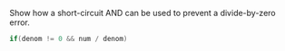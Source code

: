 Show how a short-circuit AND can be used to prevent a divide-by-zero error.
```java
if(denom != 0 && num / denom)
```
